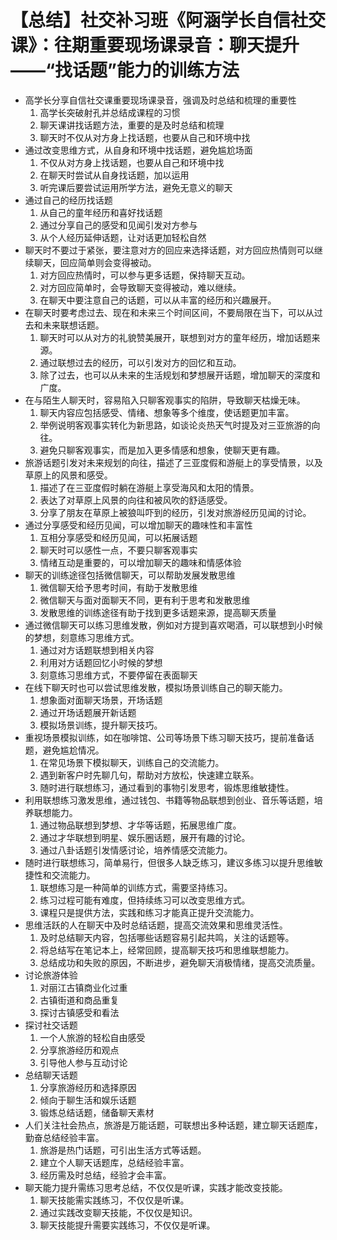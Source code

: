 # 【总结】社交补习班《阿涵学长自信社交课》：往期重要现场课录音：聊天提升——“找话题”能力的训练方法

-   高学长分享自信社交课重要现场课录音，强调及时总结和梳理的重要性
    1.  高学长突破射孔并总结成课程的习惯
    2.  聊天课讲找话题方法，重要的是及时总结和梳理
    3.  聊天时不仅从对方身上找话题，也要从自己和环境中找
-   通过改变思维方式，从自身和环境中找话题，避免尴尬场面
    1.  不仅从对方身上找话题，也要从自己和环境中找
    2.  在聊天时尝试从自身找话题，加以运用
    3.  听完课后要尝试运用所学方法，避免无意义的聊天
-   通过自己的经历找话题
    1.  从自己的童年经历和喜好找话题
    2.  通过分享自己的感受和见闻引发对方参与
    3.  从个人经历延伸话题，让对话更加轻松自然
-   聊天时不要过于紧张，要注意对方的回应来选择话题，对方回应热情则可以继续聊天，回应简单则会变得被动。
    1.  对方回应热情时，可以参与更多话题，保持聊天互动。
    2.  对方回应简单时，会导致聊天变得被动，难以继续。
    3.  在聊天中要注意自己的话题，可以从丰富的经历和兴趣展开。
-   在聊天时要考虑过去、现在和未来三个时间区间，不要局限在当下，可以从过去和未来联想话题。
    1.  聊天时可以从对方的礼貌赞美展开，联想到对方的童年经历，增加话题来源。
    2.  通过联想过去的经历，可以引发对方的回忆和互动。
    3.  除了过去，也可以从未来的生活规划和梦想展开话题，增加聊天的深度和广度。
-   在与陌生人聊天时，容易陷入只聊客观事实的陷阱，导致聊天枯燥无味。
    1.  聊天内容应包括感受、情绪、想象等多个维度，使话题更加丰富。
    2.  举例说明客观事实转化为新思路，如谈论炎热天气时提及对三亚旅游的向往。
    3.  避免只聊客观事实，而是加入更多情感和想象，使聊天更有趣。
-   旅游话题引发对未来规划的向往，描述了三亚度假和游艇上的享受情景，以及草原上的风景和感受。
    1.  描述了在三亚度假时躺在游艇上享受海风和太阳的情景。
    2.  表达了对草原上风景的向往和被风吹的舒适感受。
    3.  分享了朋友在草原上被狼叫吓到的经历，引发对旅游经历见闻的讨论。
-   通过分享感受和经历见闻，可以增加聊天的趣味性和丰富性
    1.  互相分享感受和经历见闻，可以拓展话题
    2.  聊天时可以感性一点，不要只聊客观事实
    3.  情绪互动是重要的，可以增加聊天的趣味和情感体验
-   聊天的训练途径包括微信聊天，可以帮助发展发散思维
    1.  微信聊天给予思考时间，有助于发散思维
    2.  微信聊天与面对面聊天不同，更有利于思考和发散思维
    3.  发散思维的训练途径有助于找到更多话题来源，提高聊天质量
-   通过微信聊天可以练习思维发散，例如对方提到喜欢喝酒，可以联想到小时候的梦想，刻意练习思维方式。
    1.  通过对方话题联想到相关内容
    2.  利用对方话题回忆小时候的梦想
    3.  刻意练习思维方式，不要停留在表面聊天
-   在线下聊天时也可以尝试思维发散，模拟场景训练自己的聊天能力。
    1.  想象面对面聊天场景，开场话题
    2.  通过开场话题展开新话题
    3.  模拟场景训练，提升聊天技巧。
-   重视场景模拟训练，如在咖啡馆、公司等场景下练习聊天技巧，提前准备话题，避免尴尬情况。
    1.  在常见场景下模拟聊天，训练自己的交流能力。
    2.  遇到新客户时先聊几句，帮助对方放松，快速建立联系。
    3.  随时进行联想练习，通过看到的事物引发思考，锻炼思维敏捷性。
-   利用联想练习激发思维，通过钱包、书籍等物品联想到创业、音乐等话题，培养联想能力。
    1.  通过物品联想到梦想、才华等话题，拓展思维广度。
    2.  通过才华联想到明星、娱乐圈话题，展开有趣的讨论。
    3.  通过八卦话题引发情感讨论，培养情感交流能力。
-   随时进行联想练习，简单易行，但很多人缺乏练习，建议多练习以提升思维敏捷性和交流能力。
    1.  联想练习是一种简单的训练方式，需要坚持练习。
    2.  练习过程可能有难度，但持续练习可以改变思维方式。
    3.  课程只是提供方法，实践和练习才能真正提升交流能力。
-   思维活跃的人在聊天中及时总结话题，提高交流效果和思维灵活性。
    1.  及时总结聊天内容，包括哪些话题容易引起共鸣，关注的话题等。
    2.  将总结写在笔记本上，经常回顾，提高聊天技巧和思维联想能力。
    3.  总结成功和失败的原因，不断进步，避免聊天消极情绪，提高交流质量。
-   讨论旅游体验
    1.  对丽江古镇商业化过重
    2.  古镇街道和商品重复
    3.  探讨古镇感受和看法
-   探讨社交话题
    1.  一个人旅游的轻松自由感受
    2.  分享旅游经历和观点
    3.  引导他人参与互动讨论
-   总结聊天话题
    1.  分享旅游经历和选择原因
    2.  倾向于聊生活和娱乐话题
    3.  锻炼总结话题，储备聊天素材
-   人们关注社会热点，旅游是万能话题，可联想出多种话题，建立聊天话题库，勤奋总结经验丰富。
    1.  旅游是热门话题，可引出生活方式等话题。
    2.  建立个人聊天话题库，总结经验丰富。
    3.  经历需及时总结，经验才会丰富。
-   聊天能力提升需练习思考总结，不仅仅是听课，实践才能改变技能。
    1.  聊天技能需实践练习，不仅仅是听课。
    2.  通过实践改变聊天技能，不仅仅是知识。
    3.  聊天技能提升需要实践练习，不仅仅是听课。